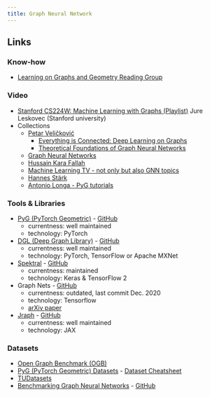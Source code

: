```yaml
---
title: Graph Neural Network
---
```


## Links

### Know-how
- [Learning on Graphs and Geometry Reading Group](https://hannes-stark.com/logag-reading-group)

### Video
- [Stanford CS224W: Machine Learning with Graphs (Playlist)](https://www.youtube.com/watch?v=JAB_plj2rbA&list=PLoROMvodv4rPLKxIpqhjhPgdQy7imNkDn) Jure Leskovec (Stanford university)
- Collections
  - [Petar Veličković](https://www.youtube.com/channel/UC9bkKi8Us7yevvP1KIBQHog/videos)
    - [Everything is Connected: Deep Learning on Graphs](https://www.youtube.com/watch?v=5h6MbQ_65-o)
    - [Theoretical Foundations of Graph Neural Networks](https://www.youtube.com/watch?v=uF53xsT7mjc)
  - [Graph Neural Networks](https://www.youtube.com/playlist?list=PLSgGvve8UweGx4_6hhrF3n4wpHf_RV76_)
  - [Hussain Kara Fallah](https://www.youtube.com/channel/UCyRGTzxD6Pa4cJOfHmvklQA/videos)
  - [Machine Learning TV - not only but also GNN topics](https://www.youtube.com/c/MachineLearningTV/videos)
  - [Hannes Stärk](https://www.youtube.com/channel/UC4uWMmEGc5EZVn5pAox-iww/videos)
  - [Antonio Longa - PyG tutorials](https://www.youtube.com/user/94longa2112/videos)

### Tools & Libraries
- [PyG (PyTorch Geometric)](https://pytorch-geometric.readthedocs.io/en/latest/) - [GitHub](https://github.com/pyg-team/pytorch_geometric)
  - currentness: well maintained
  - technology: PyTorch
- [DGL (Deep Graph Library)](https://www.dgl.ai/) - [GitHub](https://github.com/dmlc/dgl/)
  - currentness: well maintained
  - technology: PyTorch, TensorFlow or Apache MXNet
- [Spektral](https://graphneural.network/) - [GitHub](https://github.com/danielegrattarola/spektral/)
  - currentness: maintained
  - technology: Keras & TensorFlow 2
- Graph Nets - [GitHub](https://github.com/deepmind/graph_nets) 
  - currentness: outdated, last commit Dec. 2020
  - technology: Tensorflow
  - [arXiv paper](https://arxiv.org/abs/1806.01261)
- [Jraph](https://jraph.readthedocs.io/en/latest/) - [GitHub](https://github.com/deepmind/jraph)
  - currentness: well maintained
  - technology: JAX

### Datasets
- [Open Graph Benchmark (OGB)](https://ogb.stanford.edu/)
- [PyG (PyTorch Geometric) Datasets](https://pytorch-geometric.readthedocs.io/en/latest/modules/datasets.html?highlight=datasets) -
  [Dataset Cheatsheet](https://pytorch-geometric.readthedocs.io/en/latest/notes/data_cheatsheet.html#)
- [TUDatasets](https://chrsmrrs.github.io/datasets/)
- [Benchmarking Graph Neural Networks](https://graphdeeplearning.github.io/post/benchmarking-gnns/) - [GitHub](https://github.com/graphdeeplearning/benchmarking-gnns)
